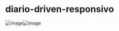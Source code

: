 # diario-driven-responsivo
![image](https://user-images.githubusercontent.com/49844995/208552183-3e6ae376-5277-46cb-8ce5-7274f3b7663e.png)![image](https://user-images.githubusercontent.com/49844995/208552235-5aad80b6-4062-48ad-8246-bdbf3ededdd8.png)
